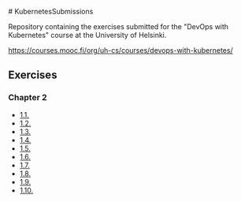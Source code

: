 \# KubernetesSubmissions

Repository containing the exercises submitted for the "DevOps with Kubernetes" course at the University of Helsinki.

<https://courses.mooc.fi/org/uh-cs/courses/devops-with-kubernetes/>

## Exercises

### Chapter 2

- [1.1.](https://github.com/Yakovyakov/KubernetsSubmissions/tree/1.1/log_output)
- [1.2.](https://github.com/Yakovyakov/KubernetsSubmissions/tree/1.2/the_project)
- [1.3.](https://github.com/Yakovyakov/KubernetsSubmissions/tree/1.3/log_output)
- [1.4.](https://github.com/Yakovyakov/KubernetsSubmissions/tree/1.4/the_project)
- [1.5.](https://github.com/Yakovyakov/KubernetsSubmissions/tree/1.5/the_project)
- [1.6.](https://github.com/Yakovyakov/KubernetsSubmissions/tree/1.6/the_project)
- [1.7.](https://github.com/Yakovyakov/KubernetsSubmissions/tree/1.7/log_output)
- [1.8.](https://github.com/Yakovyakov/KubernetsSubmissions/tree/1.8/the_project)
- [1.9.](https://github.com/Yakovyakov/KubernetsSubmissions/tree/1.9/log_output)
- [1.10.](https://github.com/Yakovyakov/KubernetsSubmissions/tree/1.10/log_output)
